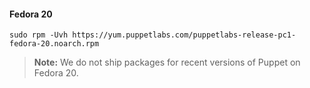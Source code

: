 #### Fedora 20

    sudo rpm -Uvh https://yum.puppetlabs.com/puppetlabs-release-pc1-fedora-20.noarch.rpm

> **Note:** We do not ship packages for recent versions of Puppet on Fedora 20.